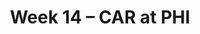 ---
layout: game
title: Week 14 – CAR at PHI
season: 2024
game_id: 2024_14_CAR_PHI
away_team: CAR
home_team: PHI
---